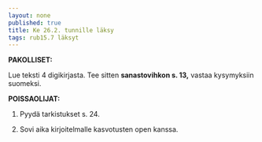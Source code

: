 ```yaml
---
layout: none
published: true
title: Ke 26.2. tunnille läksy
tags: rub15.7 läksyt
---
```

**PAKOLLISET:**

Lue teksti 4 digikirjasta. Tee sitten **sanastovihkon s. 13,** vastaa kysymyksiin suomeksi.

**POISSAOLIJAT:**

1. Pyydä tarkistukset s. 24.

2. Sovi aika kirjoitelmalle kasvotusten open kanssa.

